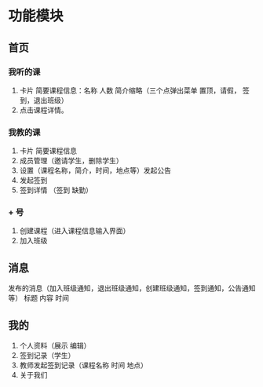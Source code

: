 # 功能模块

## 首页
### 我听的课 
1. 卡片 简要课程信息：名称 人数 简介缩略（三个点弹出菜单 置顶，请假， 签到，退出班级）
2. 点击课程详情。 

### 我教的课  
1. 卡片 简要课程信息 
2. 成员管理（邀请学生，删除学生）  
3. 设置（课程名称，简介，时间，地点等）发起公告  
4. 发起签到  
5. 签到详情 （签到 缺勤） 

### + 号  
1. 创建课程（进入课程信息输入界面）
2. 加入班级 

## 消息 
发布的消息（加入班级通知，退出班级通知，创建班级通知，签到通知，公告通知等） 标题 内容  时间 

## 我的 
1. 个人资料（展示 编辑） 
2. 签到记录（学生）
3. 教师发起签到记录（课程名称 时间 地点） 
4. 关于我们	

